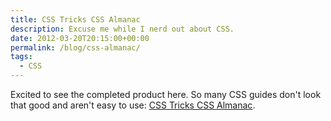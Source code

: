 ```yaml
---
title: CSS Tricks CSS Almanac
description: Excuse me while I nerd out about CSS.
date: 2012-03-20T20:15:00+00:00
permalink: /blog/css-almanac/
tags:
  - CSS
---
```


Excited to see the completed product here. So many CSS guides don't look that good and aren't easy to use: [CSS Tricks CSS Almanac](http://css-tricks.com/almanac/).
